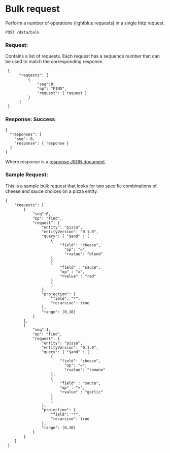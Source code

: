 # Bulk request
Perform a number of operations (lightblue requests) in a single http request.
```
POST /data/bulk
```

### Request:
Contains a list of requests. Each request has a sequence number that can be used to match the corresponding response.
```
 {
      "requests": [
          {
              "seq":0,
              "op": "FIND",
              "request": { request }
          }
      ]
 }
```

### Response: Success
```
{
  "responses": [
    "seq": 0,
    "response": { response }
  ]
}
```

Where response is a [response JSON document](https://raw.githubusercontent.com/lightblue-platform/lightblue-core/master/crud/src/main/resources/json-schema/response.json).

### Sample Request:
This is a sample bulk request that looks for two specific combinations of cheese and sauce choices on a pizza entity.
```
{
    "requests": [
        {
            "seq":0,
            "op": "find",
            "request": {
                "entity": "pizza",
                "entityVersion": "0.1.0",
                "query": { "$and" : [
                    {
                        "field": "cheese",
                          "op": "=",
                          "rvalue": "blend"
                    },
                    {
                        "field" : "sauce",
                        "op" : "=",
                        "rvalue" : "red"
                    }
                    ]
                },
                "projection": {
                    "field": "*",
                    "recursive": true
                },
                "range": [0,10]
            }
        },
        {
            "seq":1,
            "op": "find",
            "request": {
                "entity": "pizza",
                "entityVersion": "0.1.0",
                "query": { "$and" : [
                    {
                        "field": "cheese",
                          "op": "=",
                          "rvalue": "romano"
                    },
                    {
                        "field" : "sauce",
                        "op" : "=",
                        "rvalue" : "garlic"
                    }
                    ]
                },
                "projection": {
                    "field": "*",
                    "recursive": true
                },
                "range": [0,10]
            }
        }
    ]
 }
```
